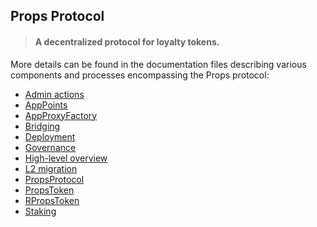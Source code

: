 ## Props Protocol

> #### A decentralized protocol for loyalty tokens.

More details can be found in the documentation files describing various components and processes encompassing the Props protocol:

- [Admin actions](./docs/AdminActions.md)
- [AppPoints](./docs/AppPoints.md)
- [AppProxyFactory](./docs/AppProxyFactory.md)
- [Bridging](./docs/Bridging.md)
- [Deployment](./docs/Deployment.md)
- [Governance](./docs/Governance.md)
- [High-level overview](./docs/HighLevelOverview.md)
- [L2 migration](./docs/L2Migration.md)
- [PropsProtocol](./docs/PropsProtocol.md)
- [PropsToken](./docs/PropsToken.md)
- [RPropsToken](./docs/RPropsToken.md)
- [Staking](./docs/Staking.md)
